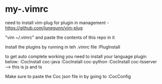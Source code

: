 # my-.vimrc


need to install vim-plug for plugin in management - https://github.com/junegunn/vim-plug

"vim ~/.vimrc" and paste the contents of this repo in it

Install the plugins by running in teh .vimrc file :PlugInstall


to get auto complete working you need to install your language plugin below:
  :CocInstall coc-java
  :CocInstall coc-python
  :CocInstall coc-tsserver --> this is js and ts
  
Make sure to paste the Coc json file in by going to :CocConfig  
  
